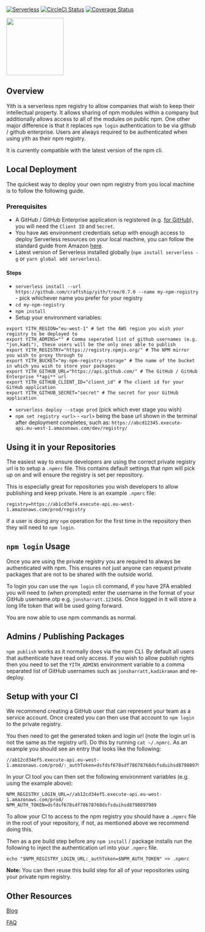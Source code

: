 [![Serverless](http://public.serverless.com/badges/v3.svg)](http://www.serverless.com)
[![CircleCI Status](https://circleci.com/gh/craftship/yith.svg?style=shield)](https://circleci.com/gh/craftship/yith)
[![Coverage Status](https://coveralls.io/repos/github/craftship/yith/badge.svg?branch=master&cb=1)](https://coveralls.io/github/craftship/yith?branch=master)

<img src="https://s3-eu-west-1.amazonaws.com/learn.craftship.io/yith_logo.png" height="150"/>

## Overview
Yith is a serverless npm registry to allow companies that wish to keep their intellectual property. It allows sharing of npm modules within a company but additionally allows access to all of the modules on public npm. One other major difference is that it replaces `npm login` authentication to be via github / github enterprise.  Users are always required to be authenticated when using yith as their npm registry.

It is currently compatible with the latest version of the npm cli.

## Local Deployment

The quickest way to deploy your own npm registry from you local machine is to follow the following guide.

### Prerequisites
* A GitHub / GitHub Enterprise application is registered (e.g. [for GitHub](https://github.com/settings/developers)), you will need the `Client ID` and `Secret`.
* You have `AWS` environment credentials setup with enough access to deploy Serverless resources on your local machine, you can follow the standard guide from Amazon [here](http://docs.aws.amazon.com/sdk-for-java/v1/developer-guide/setup-credentials.html).
* Latest version of Serverless installed globally (`npm install serverless -g` or `yarn global add serverless`).

#### Steps
* `serverless install --url https://github.com/craftship/yith/tree/0.7.0 --name my-npm-registry` - pick whichever name you prefer for your registry
* `cd my-npm-registry`
* `npm install`
* Setup your environment variables:
```
export YITH_REGION="eu-west-1" # Set the AWS region you wish your registry to be deployed to
export YITH_ADMINS="" # Comma seperated list of github usernames (e.g. "jon,kadi"), these users will be the only ones able to publish
export YITH_REGISTRY="https://registry.npmjs.org/" # The NPM mirror you wish to proxy through to
export YITH_BUCKET="my-npm-registry-storage" # The name of the bucket in which you wish to store your packages
export YITH_GITHUB_URL="https://api.github.com/" # The GitHub / GitHub Enterprise **api** url
export YITH_GITHUB_CLIENT_ID="client_id" # The client id for your GitHub application
export YITH_GITHUB_SECRET="secret" # The secret for your GitHub application
```
* `serverless deploy --stage prod` (pick which ever stage you wish)
* `npm set registry <url>` - `<url>` being the base url shown in the terminal after deployment completes, such as:
`https://abcd12345.execute-api.eu-west-1.amazonaws.com/dev/registry/`

## Using it in your Repositories
The easiest way to ensure developers are using the correct private registry url is to setup a `.npmrc` file.  This contains default settings that npm will pick up on and will ensure the registry is set per repository.

This is especially great for repositories you wish developers to allow publishing and keep private.  Here is an example `.npmrc` file:


```
registry=https://ab1cd3ef4.execute-api.eu-west-1.amazonaws.com/prod/registry
```

If a user is doing any `npm` operation for the first time in the repository then they will need to `npm login`.

## `npm login` Usage
Once you are using the private registry you are required to always be authenticated with npm. This ensures not just anyone can request private packages that are not to be shared with the outside world.

To login you can use the `npm login` cli command, if you have 2FA enabled you will need to (when prompted) enter the username in the format of your GitHub username.otp e.g. `jonsharratt.123456`. Once logged in it will store a long life token that will be used going forward.

You are now able to use npm commands as normal.

## Admins / Publishing Packages
`npm publish` works as it normally does via the npm CLI.  By default all users that authenticate have read only access.  If you wish to allow publish rights then you need to set the `YITH_ADMINS` environment variable to a comma separated list of GitHub usernames such as `jonsharratt,kadikraman` and re-deploy.

## Setup with your CI
We recommend creating a GitHub user that can represent your team as a service account.  Once created you can then use that account to `npm login` to the private registry.

You then need to get the generated token and login url (note the login url is not the same as the registry url).  Do this by running `cat ~/.npmrc`.  As an example you should see an entry that looks like the following:

```
//ab12cd34ef5.execute-api.eu-west-1.amazonaws.com/prod/:_authToken=dsfdsf678sdf78678768dsfsduihsd8798897989
```

In your CI tool you can then set the following environment variables (e.g. using the example above):
```
NPM_REGISTRY_LOGIN_URL=//ab12cd34ef5.execute-api.eu-west-1.amazonaws.com/prod/
NPM_AUTH_TOKEN=dsfdsf678sdf78678768dsfsduihsd8798897989
```

To allow your CI to access to the npm registry you should have a `.npmrc` file in the root of your repository, if not, as mentioned above we recommend doing this.

Then as a pre build step before any `npm install` / package installs run the following to inject the authentication url into your `.npmrc` file.

```
echo "$NPM_REGISTRY_LOGIN_URL:_authToken=$NPM_AUTH_TOKEN" >> .npmrc
```

**Note:**
You can then reuse this build step for all of your repositories using your private npm registry.

## Other Resources

[Blog](https://craftship.io/open/source/serverless/private/npm/registry/yith/2016/09/26/serverless-yith.html)

[FAQ](https://github.com/craftship/yith/wiki/FAQ)

